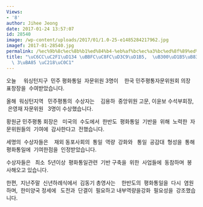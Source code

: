 ```yaml
---
Views:
- '8'
author: Jihee Jeong
date: 2017-01-24 13:57:07
id: 28540
image: /wp-content/uploads/2017/01/1.0-25-e1485284217962.jpg
imagef: 2017-01-28540.jpg
permalink: /%ec%9b%8c%ec%8b%b1%ed%84%b4-%eb%af%bc%ec%a3%bc%ed%8f%89%ed%86%b5-%eb%8c%80%ed%86%b5%eb%a0%b9-%ed%91%9c%ec%b0%bd-3%eb%aa%85-%ec%88%98%ec%83%81/
title: "\uC6CC\uC2F1\uD134 \uBBFC\uC8FC\uD3C9\uD1B5,  \uB300\uD1B5\uB839 \uD45C\uCC3D\
  \ 3\uBA85 \uC218\uC0C1"
---
```


오늘     워싱턴지구  민주 평화통일  자문위원 3명이    한국 민주평통자문위원회 의장  표창장을  수여받았습니다.

올해  워싱턴지역   민주평통의  수상자는    김용하  중앙위원 고문, 이윤보 수석부회장,   은영재 자문위원   3명이 수상했습니다.

황원균 민주평통 회장은   미국의  수도에서  한반도  평화통일  기반을  위해  노력한  자문위원들의  기여에  감사한다고  전했습니다.

세명의  수상자들은    재외 동포사회의  통일  역량  강화와   통일  공감대  형성을  통해  평화통일에  기여한점을  인정받았습니다.

수상자들은   최소  5년이상  평화통일관련  기반 구축을  위한  사업들에  동참하며  봉사해오고 있습니다.

한편,  지난주말  신년하례식에서  김동기 총영사는    한반도의  평화통일을  다시  염원하며,  한미양국 정세에   도전과  단결이  필요하고 내부역량을강화  필요성을  강조했습니다.

&nbsp;

&nbsp;

&nbsp;

&nbsp;

&nbsp;

&nbsp;